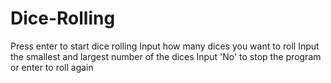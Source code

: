 # Dice-Rolling

Press enter to start dice rolling
Input how many dices you want to roll
Input the smallest and largest number of the dices
Input 'No' to stop the program or enter to roll again
